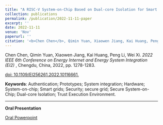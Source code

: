 ```yaml
---
title: "A RISC-V System-on-Chip Based on Dual-core Isolation for Smart Grid Security"
collection: publications
permalink: /publication/2022-11-11-paper
excerpt: ''
date: 2022-11-11
venue: 'Nov'
paperurl: ''
citation: '<b>Chen Chen</b>, Qimin Yuan, Xiaowen Jiang, Kai Huang, Peng Li, Wei Xi.<i>2022 IEEE EI2</i>.'
---
```

Chen Chen, Qimin Yuan, Xiaowen Jiang, Kai Huang, Peng Li, Wei Xi. *2022 IEEE 6th Conference on Energy Internet and Energy System Integration (EI2)* , Chengdu, China, 2022, pp. 1278-1283.

[doi: 10.1109/EI256261.2022.10116661.](https://ieeexplore.ieee.org/document/10116661)

**Keywords**: Authentication; Prototypes; System integration; Hardware; System-on-chip; Smart grids; Security; secure grid; Secure System-on-Chip; Dual-core Isolation; Trust Execution Environment.

---

**Oral Presentation** 

[Oral Powerpoint](http://old-morning.github.io/files/EI377-CC.pdf)
